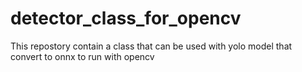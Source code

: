 # detector_class_for_opencv
This repostory contain a class that can be used with yolo model that convert to onnx to run with opencv
